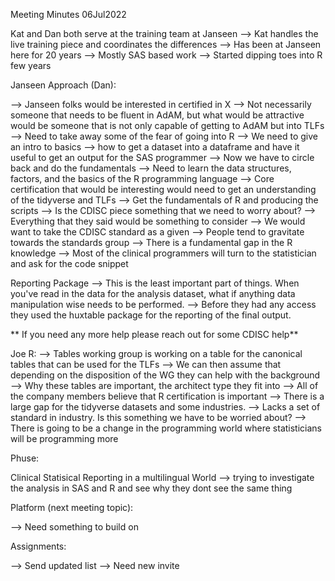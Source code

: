 Meeting Minutes 06Jul2022


Kat and Dan both serve at the training team at Janseen 
	--> Kat handles the live training piece and coordinates the differences 
		--> Has been at Janseen here for 20 years 
		--> Mostly SAS based work 
		--> Started dipping toes into R few years 


Janseen Approach (Dan):

--> Janseen folks would be interested in certified in X
	--> Not necessarily someone that needs to be fluent in AdAM, but what would be attractive would be someone that is not 
	only capable of getting to AdAM but into TLFs
	--> Need to take away some of the fear of going into R 
	--> We need to give an intro to basics 
		--> how to get a dataset into a dataframe and have it useful to get an output for the SAS programmer 
			--> Now we have to circle back and do the fundamentals
	--> Need to learn the data structures, factors, and the basics of the R programming language 
	--> Core certification that would be interesting would need to get an understanding of the tidyverse and TLFs
		--> Get the fundamentals of R and producing the scripts 
	--> Is the CDISC piece something that we need to worry about?
		--> Everything that they said would be something to consider 
			--> We would want to take the CDISC standard as a given 
				--> People tend to gravitate towards the standards group
	--> There is a fundamental gap in the R knowledge 
	--> Most of the clinical programmers will turn to the statistician and ask for the code snippet

Reporting Package --> This is the least important part of things. When you've read in the data for the analysis dataset, what if anything data manipulation wise needs to be performed. 
	--> Before they had any access they used the huxtable package for the reporting of the final output. 

** If you need any more help please reach out for some CDISC help**


Joe R: 
	--> Tables working group is working on a table for the canonical tables that can be used for the TLFs 
		--> We can then assume that depending on the disposition of the WG they can help with the background 
			--> Why these tables are important, the architect type they fit into 
	--> All of the company members believe that R certification is important 
	--> There is a large gap for the tidyverse datasets and some industries. 
		--> Lacks a set of standard in industry. Is this something we have to be worried about?
	--> There is going to be a change in the programming world where statisticians will be programming more  

	
Phuse: 

Clinical Statisical Reporting in a multilingual World
	--> trying to investigate the analysis in SAS and R and see why they dont see the same thing 

Platform (next meeting topic): 

--> Need something to build on 



Assignments: 

--> Send updated list 
--> Need new invite 
